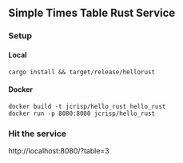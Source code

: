 ## Simple Times Table Rust Service

### Setup

#### Local

```
cargo install && target/release/hellorust
```

#### Docker

```
docker build -t jcrisp/hello_rust hello_rust
docker run -p 8080:8080 jcrisp/hello_rust
```

### Hit the service

http://localhost:8080/?table=3
